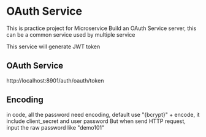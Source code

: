 # OAuth Service
This is practice project for Microservice
Build an OAuth Service server, this can be a common service used by multiple service

This service will generate JWT token

## OAuth Service
http://localhost:8901/auth/oauth/token

## Encoding
in code, all the password need encoding, default use "{bcrypt}" + encode, it include client_secret and user password
But when send HTTP request, input the raw password like "demo101"